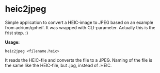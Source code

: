 # heic2jpeg

Simple application to convert a HEIC-image to JPEG based on an example from adrium/goheif. It was wrapped with CLI-parameter.
Actually this is the frist step. :)

__Usage:__
```
heic2jpeg <filename.heic>
```

It reads the HEIC-file and converts the file to a JPEG. Naming of the file is the same like the HEIC-file, but .jpg, instead of .HEIC.